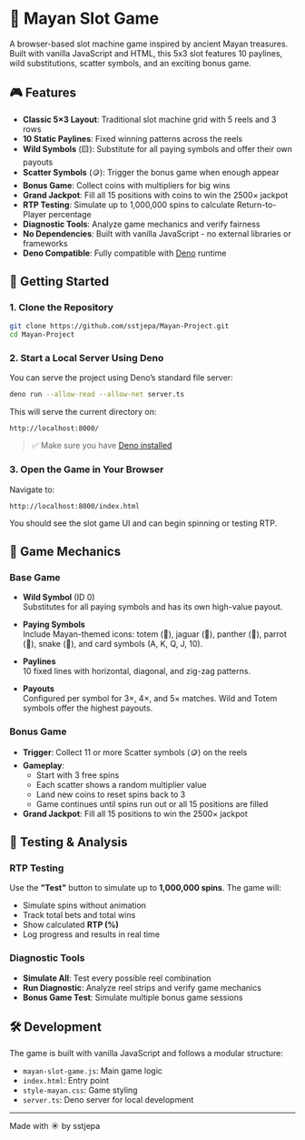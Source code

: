 # 🌴 Mayan Slot Game

A browser-based slot machine game inspired by ancient Mayan treasures. Built
with vanilla JavaScript and HTML, this 5x3 slot features 10 paylines, wild
substitutions, scatter symbols, and an exciting bonus game.

## 🎮 Features

- **Classic 5×3 Layout**: Traditional slot machine grid with 5 reels and 3 rows
- **10 Static Paylines**: Fixed winning patterns across the reels
- **Wild Symbols** (🟨): Substitute for all paying symbols and offer their own
  payouts
- **Scatter Symbols** (🪙): Trigger the bonus game when enough appear
- **Bonus Game**: Collect coins with multipliers for big wins
- **Grand Jackpot**: Fill all 15 positions with coins to win the 2500× jackpot
- **RTP Testing**: Simulate up to 1,000,000 spins to calculate Return-to-Player
  percentage
- **Diagnostic Tools**: Analyze game mechanics and verify fairness
- **No Dependencies**: Built with vanilla JavaScript - no external libraries or
  frameworks
- **Deno Compatible**: Fully compatible with [Deno](https://deno.land/) runtime

## 🚀 Getting Started

### 1. Clone the Repository

```bash
git clone https://github.com/sstjepa/Mayan-Project.git
cd Mayan-Project
```

### 2. Start a Local Server Using Deno

You can serve the project using Deno’s standard file server:

```bash
deno run --allow-read --allow-net server.ts
```

This will serve the current directory on:

```
http://localhost:8000/
```

> ✅ Make sure you have [Deno installed](https://deno.land/#installation)

### 3. Open the Game in Your Browser

Navigate to:

```
http://localhost:8000/index.html
```

You should see the slot game UI and can begin spinning or testing RTP.

## 🎰 Game Mechanics

### Base Game

- **Wild Symbol** (ID 0)\
  Substitutes for all paying symbols and has its own high-value payout.

- **Paying Symbols**\
  Include Mayan-themed icons: totem (🗿), jaguar (🐆), panther (🐅), parrot
  (🦜), snake (🐍), and card symbols (A, K, Q, J, 10).

- **Paylines**\
  10 fixed lines with horizontal, diagonal, and zig-zag patterns.

- **Payouts**\
  Configured per symbol for 3×, 4×, and 5× matches. Wild and Totem symbols offer
  the highest payouts.

### Bonus Game

- **Trigger**: Collect 11 or more Scatter symbols (🪙) on the reels
- **Gameplay**:
  - Start with 3 free spins
  - Each scatter shows a random multiplier value
  - Land new coins to reset spins back to 3
  - Game continues until spins run out or all 15 positions are filled
- **Grand Jackpot**: Fill all 15 positions to win the 2500× jackpot

## 🧪 Testing & Analysis

### RTP Testing

Use the **"Test"** button to simulate up to **1,000,000 spins**. The game will:

- Simulate spins without animation
- Track total bets and total wins
- Show calculated **RTP (%)**
- Log progress and results in real time

### Diagnostic Tools

- **Simulate All**: Test every possible reel combination
- **Run Diagnostic**: Analyze reel strips and verify game mechanics
- **Bonus Game Test**: Simulate multiple bonus game sessions

## 🛠️ Development

The game is built with vanilla JavaScript and follows a modular structure:

- `mayan-slot-game.js`: Main game logic
- `index.html`: Entry point
- `style-mayan.css`: Game styling
- `server.ts`: Deno server for local development

---

Made with ☀️ by sstjepa
